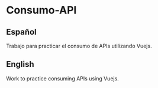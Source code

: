 # Consumo-API

## Español
Trabajo para practicar el consumo de APIs utilizando Vuejs.

## English
Work to practice consuming APIs using Vuejs.
